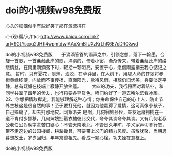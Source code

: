 # doi的小视频w98免费版
心头的烦恼似乎有些好笑了那在激流拼在

👉/观/看/入/口👉http://www.baidu.com/link?url=9GtYscxq2JHtl4wpmtdwIAAxXmBlUXzKrLhK6E7cDRO&wd

doi的小视频w98免费版　　于滴滴答答的雨声之中，引领念想，落下一翰墨，合旋一首歌，一首蒹葭此岸的歌，涓涓的，倚着小窗，渐渐传来，带着蒹葭此岸的缕缕情丝，在雨里滴滴落下时，轻拾一颗明亮，安置于心，愿借雨露捎去我心惦记之意。
暂时，只有夏花，淡薄，洒脱，在草莽里，在大树下，用那人命的苍翠将赤橙黄绿积淀，内敛而不事传扬，直面阳光，款待风雨，相貌仍旧优美，身姿淡定平静，总有妩媚在枝端上寂静开放笑靥。
　　大四的功夫，我行将面对着结业，和同学共室了四年的舍友，也行将要各奔货色，咱们约好了一道去哈尔滨看冰雕。
	22、你想把情敌撵走，我能够理解这种心情；你拼命保住自己的心上人，防止节外生枝这是很自然的事！至于要打死他，就因为他赢得了爱情，这可真像小孩子，自己摔痛了，却去打那地皮。冈察洛夫
是啊，几何翁姑孙侄，亲友远房拥揽在一道不肯付步挪移，几何婶嫂扯着衣袖彼此交代，夸夸其谈夸夸其谈。又有几何老叔公老伯公对晚字辈苦口婆心：不管天南地北，不管日久年旷，孝义家声切不行忘，带不走这边的公园楼阁，耕犁锄具，可要带上义门的精力风度。虽散犹聚，当朝思暮想故土，岁岁回归，年年祭奠祖先。看成一颗心栓，功夫拴在意框上。

doi的小视频w98免费版
